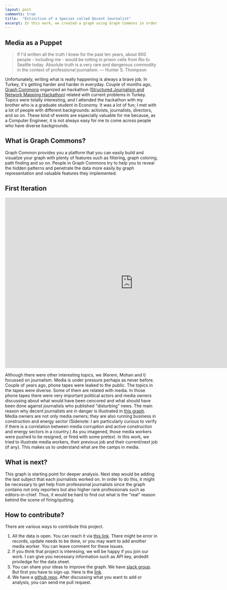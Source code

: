 ```yaml
---
layout: post
comments: true
title:  "Extinction of a Species called Decent Journalist"
excerpt: In this work, we created a graph using Graph Commons in order to visualize job status of journalists. Current state of free speech for media in Turkey is quite problematic. A lot of media workers are pushing to quit from their job or fired because of their recent works.
---
```


## Media as a Puppet

> If I'd written all the truth I knew for the past ten years, about 600 people - including me - would be rotting in prison cells from Rio to Seattle today. Absolute truth is a very rare and dangerous commodity in the context of professional journalism. ― Hunter S. Thompson

Unfortunately, writing what is really happening is always a brave job. In Turkey, it's getting harder and harder in everyday. Couple of months ago, [Graph Commons](http://graphcommons.com) organized an hackathon ([Structured Journalism and Network Mapping Hackathon](http://graphcommons.github.io/hackathons/2015/08/21/istanbul-yapisal-gazetecilik-en/)) related with current problems in Turkey. Topics were totally interesting, and I attended the hackathon with my brother who is a graduate student in Economy. It was a lot of fun; I met with a lot of people with different backgrounds: activists, journalists, directors, and so on. These kind of events are especially valuable for me because, as a Computer Engineer, it is not always easy for me to come across people who have diverse backgrounds. 

## What is Graph Commons?

Graph Common provides you a platform that you can easily build and visualize your graph with plenty of features such as filtering, graph coloring, path finding and so on. People in Graph Commons try to help you to reveal the hidden patterns and penetrate the data more easily by graph representation and valuable features they implemented.

## First Iteration

<iframe src="https://graphcommons.com/graphs/eeca1241-1a2c-4c6e-88a3-b52999645284/embed?auto=false" frameborder="0" style="overflow:hidden;width:840px;min-width:600px;border:1px solid #DDDDDD;;height:560px;min-height:400px;" width="840" height="560" allowfullscreen></iframe>

Although there were other interesting topics, we (Kerem, Mohan and I) focussed on journalism. Media is under pressure perhaps as never before. Couple of years ago, phone tapes were leaked to the public. The topics in the tapes were diverse. Some of them are related with media. In those phone tapes there were very important political actors and media owners discussing about what would have been cencored and what should have been done against journalists who published "disturbing" news. The main reason why decent journalists are in danger is illustrated in [this graph](http://mulksuzlestirme.org/turkey-media-ownership-network/). Media owners are not only media owners; they are also running business in construction and energy sector (Sidenote: I am particularly curious to verify if there is a correlation between media corruption and active construction and energy sectors in a country.) As you imagened, those media workers were pushed to be resigned, or fired with some pretext. In this work, we tried to illustrate media workers, their previous job and their current/next job (if any). This makes us to understand what are the camps in media.

## What is next?

This graph is starting point for deeper analysis. Next step would be adding the last subject that each journalists worked on. In order to do this, it might be necessary to get help from professional journalists since the graph contains not only reporters but also higher rank professionals such as editors-in-chief. Thus, it would be hard to find out what is the "real" reason behind the scene of firing/quitting.


## How to contribute?

There are various ways to contribute this project.

1. All the data is open. You can reach it via [this link](https://goo.gl/sxcdqL). There might be error in records, update needs to be done, or you may want to add another media worker. You can leave comment for these issues.
2. If you think that project is interesing, we will be happy if you join our work. I can give you necessary information such as API key, andedit priviledge for the data sheet.
3. You can share your ideas to improve the graph. We have [slack group](https://graphcommons.slack.com/messages/media-workers/). But first you have to sign-up. Here is the [link](http://graphcommons-slack.herokuapp.com/).
4. We have a [github repo](https://github.com/osmanbaskaya/journalist-firing-in-turkey). After discussing what you want to add or analysis, you can send me pull request.
